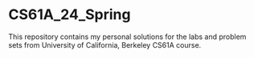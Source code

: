 # CS61A_24_Spring
This repository contains my personal solutions for the labs and problem sets from University of California, Berkeley CS61A course.
